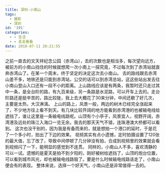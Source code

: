 ```yaml
---
title: 深圳-小南山
tags:
  - 摄影
  - 深圳
id: '191'
categories:
  - - 生活
  - - 走走看看
date: 2018-07-11 20:21:55
---
```


之前一直去的文天祥纪念公园（赤湾山），去的次数也是相当多，每次望向远方，被前方的小南山挡住的时候就想爬一次小南上一探究竟，不过每次到了赤湾站就直奔赤湾山了。在某一个周末，终于坚定的决定这次去小南山。 去的路线跟去赤湾山差不多，地铁还是只能到赤湾站，公交的话可以到赤湾总站，这这些站出发去往小南山登山入口还有一段不小的距离。上山路线应该是有两条，我暂时还只走过其中一条，是全台阶的路，有九百来级，另一条路是水泥路，可以开车上去的。走台阶路还是挺辛苦的，路比较陡，我上去大概花了30来分钟，中间还歇了好几次，主要是太热，大汉淋漓。 上山的路上，风景一般，两边的树木已经完全涨起来了，不少地方往上看不到天。有几块比较开阔的地方能看到赤湾港的也被输电线给遮挡了，谁让这里是一条输电线路呢。山顶有个小亭子，风景宜人，视野开阔，赤湾港及远处的珠江入海口一览无余。我去的那天天气不错，连珠港澳大桥都可以看到。 这次也没干别的，因为我是有备而来的，就是想拍一个港口的延时，于是花了一个多小时，拍出了下边的效果。    视频其实有点小遗憾，定时拍摄设置了120张的最大值，忘了改了，导致中间停顿了几分钟没有拍，合成到视频里的效果就会看到视频闪了一下，能明显的感觉到不连贯。 同样的，小南山人不多，喜欢清静的可以一试。遗憾的是夏天是拍不到夕阳的，刚好被树给遮挡了，山顶的炮台位置，可以看到城市风光，却也被输电线路毁了。要是什么时候输电线路该走了，小南山便会有的表现。 整体来说，选择一个好天气，小南山还是非常值得一去的。